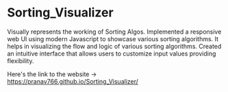 # Sorting_Visualizer
Visually represents the working of Sorting Algos.
Implemented a responsive web UI using modern Javascript to showcase various sorting algorithms.
It helps in visualizing the flow and logic of various sorting algorithms.
Created an intuitive interface that allows users to customize input values providing flexibility.

Here's the link to the website -> https://pranav766.github.io/Sorting_Visualizer/
